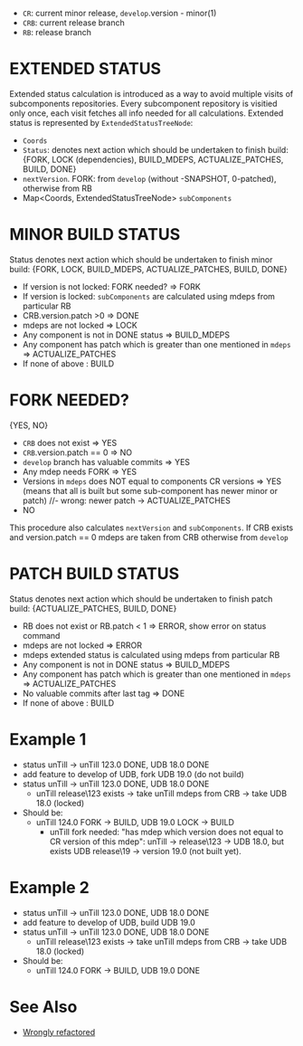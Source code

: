 - `CR`: current minor release,  `develop`.version - minor(1)
- `CRB`: current release branch
- `RB`: release branch

# EXTENDED STATUS 

Extended status calculation is introduced as a way to avoid multiple visits of subcomponents repositories. Every subcomponent repository is visitied only once, each visit fetches all info needed for all calculations. Extended status is represented by `ExtendedStatusTreeNode`:

  - `Coords`
  - `Status`: denotes next action which should be undertaken to finish build: {FORK, LOCK (dependencies), BUILD_MDEPS, ACTUALIZE_PATCHES, BUILD, DONE}
  - `nextVersion`. FORK: from `develop` (without -SNAPSHOT, 0-patched), otherwise from RB
  - Map<Coords, ExtendedStatusTreeNode> `subComponents`


# MINOR BUILD STATUS

Status denotes next action which should be undertaken to finish minor build: {FORK, LOCK, BUILD_MDEPS, ACTUALIZE_PATCHES, BUILD, DONE}

- If version is not locked: FORK needed? => FORK
- If version is locked: `subComponents` are calculated using mdeps from particular RB
- CRB.version.patch >0 => DONE
- mdeps are not locked => LOCK
- Any component is not in DONE status => BUILD_MDEPS
- Any component has patch which is greater than one mentioned in `mdeps` => ACTUALIZE_PATCHES
- If none of above : BUILD

# FORK NEEDED?

{YES, NO}

- `CRB` does not exist => YES
- `CRB`.version.patch == 0 => NO
- `develop` branch has valuable commits => YES
- Any mdep needs FORK => YES
- Versions in `mdeps` does NOT equal to components CR versions => YES (means that all is built but some sub-component has newer minor or patch) //- wrong: newer patch -> ACTUALIZE_PATCHES
- NO

This procedure also calculates `nextVersion` and `subComponents`.  If CRB exists and version.patch == 0 mdeps are taken from CRB otherwise from `develop`

# PATCH BUILD STATUS

Status denotes next action which should be undertaken to finish patch build: {ACTUALIZE_PATCHES, BUILD, DONE}

- RB does not exist or RB.patch < 1 => ERROR, show error on status command
- mdeps are not locked => ERROR
- mdeps extended status is calculated using mdeps from particular RB
- Any component is not in DONE status => BUILD_MDEPS
- Any component has patch which is greater than one mentioned in `mdeps` => ACTUALIZE_PATCHES
- No valuable commits after last tag => DONE
- If none of above : BUILD

# Example 1
- status unTill -> unTill 123.0 DONE, UDB 18.0 DONE
- add feature to develop of UDB, fork UDB 19.0 (do not build)
- status unTill -> unTill 123.0 DONE, UDB 18.0 DONE
  - unTill release\123 exists -> take unTill mdeps from CRB -> take UDB 18.0 (locked)
- Should be:
  - unTill 124.0 FORK -> BUILD, UDB 19.0 LOCK -> BUILD
    - unTill fork needed: "has mdep which version does not equal to CR version of this mdep": unTill -> release\123 -> UDB 18.0, but exists UDB release\19 -> version 19.0 (not built yet).
    
# Example 2
- status unTill -> unTill 123.0 DONE, UDB 18.0 DONE
- add feature to develop of UDB, build UDB 19.0
- status unTill -> unTill 123.0 DONE, UDB 18.0 DONE
  - unTill release\123 exists -> take unTill mdeps from CRB -> take UDB 18.0 (locked)
- Should be:
  - unTill 124.0 FORK -> BUILD, UDB 19.0 DONE

# See Also
- [Wrongly refactored](https://github.com/scm4j/scm4j-releaser/blob/eafe1330dd7076d7e9c1c41dfdbb7dc9e85a6afb/docs/minor-release-status.md)
